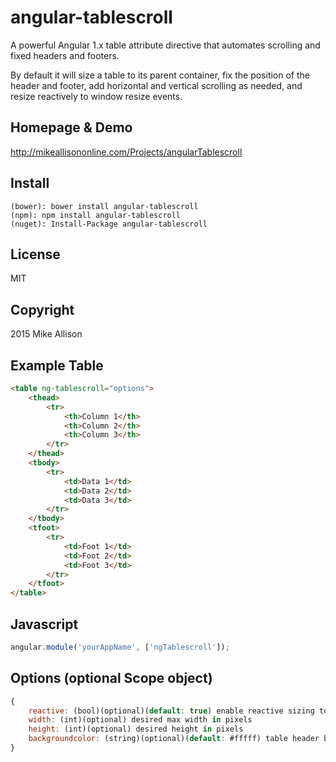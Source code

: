 # angular-tablescroll
A powerful Angular 1.x table attribute directive that automates scrolling and fixed headers and footers.

By default it will size a table to its parent container, fix the position of the header and footer, add horizontal and vertical scrolling as needed, and resize reactively to window resize events.

## Homepage & Demo
http://mikeallisononline.com/Projects/angularTablescroll

## Install
```
(bower): bower install angular-tablescroll
(npm): npm install angular-tablescroll
(nuget): Install-Package angular-tablescroll
```

## License
MIT

## Copyright
2015 Mike Allison

## Example Table
```html
<table ng-tablescroll="options">
    <thead>
        <tr>
            <th>Column 1</th>
            <th>Column 2</th>
            <th>Column 3</th>
        </tr>
    </thead>
    <tbody>
        <tr>
            <td>Data 1</td>
            <td>Data 2</td>
            <td>Data 3</td>
        </tr>
    </tbody>
    <tfoot>
        <tr>
            <td>Foot 1</td>
            <td>Foot 2</td>
            <td>Foot 3</td>
        </tr>
    </tfoot>
</table>
```

## Javascript
```javascript
angular.module('yourAppName', ['ngTablescroll']);
```

## Options (optional Scope object)
```javascript
{
    reactive: (bool)(optional)(default: true) enable reactive sizing to parent control
    width: (int)(optional) desired max width in pixels
    height: (int)(optional) desired height in pixels
    backgroundcolor: (string)(optional)(default: #fffff) table header bg color
}
```
